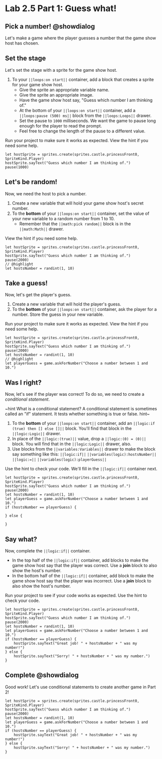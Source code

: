 # Lab 2.5 Part 1: Guess what!

## Pick a number! @showdialog

Let's make a game where the player guesses a number that the game show host
has chosen.

## Set the stage

Let's set the stage with a sprite for the game show host.

1.   To your ``||loops:on start||`` container, add a block that creates a
sprite for your game show host.
     -    Give the sprite an appropriate variable name.
     -    Give the sprite an appropriate image.
     -    Have the game show host say,
          "Guess which number I am thinking of."
     -    At the bottom of your ``||loops:on start||`` container, add a
          ``||loops:pause (500) ms||`` block from the
          ``||loops:Loops||`` drawer.
     -    Set the pause to `1000` milliseconds. We want the game to pause
          long enough for the player to read the prompt.
     -    Feel free to change the length of the pause to a different value.

Run your project to make sure it works as expected.
View the hint if you need some help.

```blocks
let hostSprite = sprites.create(sprites.castle.princessFront0, SpriteKind.Player)
hostSprite.sayText("Guess which number I am thinking of.")
pause(1000)
```

## Let's be random!

Now, we need the host to pick a number.

1.    Create a new variable that will hold your game show host's secret number.
1.    To the **bottom** of your ``||loops:on start||`` container,
      set the value of your new variable to a random number from 1 to 10.
      -    Remember that the ``||math:pick random||`` block is in the
           ``||math:Math||`` drawer.

View the hint if you need some help.

```blocks
let hostSprite = sprites.create(sprites.castle.princessFront0, SpriteKind.Player)
hostSprite.sayText("Guess which number I am thinking of.")
pause(2000)
// @highlight
let hostsNumber = randint(1, 10)
```

## Take a guess!

Now, let's get the player's guess.

1.   Create a new variable that will hold the player's guess.
1.   To the **bottom** of your ``||loops:on start||`` container,
     ask the player for a number. Store the guess in your new variable.

Run your project to make sure it works as expected.
View the hint if you need some help.

```blocks
let hostSprite = sprites.create(sprites.castle.princessFront0, SpriteKind.Player)
hostSprite.sayText("Guess which number I am thinking of.")
pause(2000)
let hostsNumber = randint(1, 10)
// @highlight
let playerGuess = game.askForNumber("Choose a number between 1 and 10.")
```

## Was I right?

Now, let's see if the player was correct! To do so, we need to create a
*conditional statement*.

~hint What is a conditional statement?
A conditional statement is sometimes called an "if" statement.
It tests whether something is true or false.
hint~

1.   To the **bottom** of your ``||loops:on start||`` container,
     add an ``||logic:if (true) then [] else []||`` block.
     You'll find that block in the ``||logic:Logic||`` drawer.
1.   In place of the ``||logic:(true)||`` value, drop a
     ``||logic:(0) = (0)||`` block. You will find that in the
     ``||logic:Logic||`` drawer, also.
1.   Use blocks from the ``||variables:Variables||`` drawer to make the
     block say something like this:
     ``||logic:if||`` ``||variables(logic):hostsNumber||``
     ``||logic:=||`` ``||variables(logic):playerGuess||``

Use the hint to check your code. We'll fill in the ``||logic:if||``
container next.

```blocks
let hostSprite = sprites.create(sprites.castle.princessFront0, SpriteKind.Player)
hostSprite.sayText("Guess which number I am thinking of.")
pause(2000)
let hostsNumber = randint(1, 10)
let playerGuess = game.askForNumber("Choose a number between 1 and 10.")
if (hostsNumber == playerGuess) {

} else {

}
```

## Say what?

Now, complete the ``||logic:if||`` container.

-    In the top half of the ``||logic:if||`` container,
     add blocks to make the game show host say that the player was correct.
     Use a **join** block to also show the host's number.
-    In the bottom half of the ``||logic:if||`` container,
     add block to make the game show host say that the player was incorrect.
     Use a **join** block to also show the host's number.

Run your project to see if your code works as expected.
Use the hint to check your code.

```blocks
let hostSprite = sprites.create(sprites.castle.princessFront0, SpriteKind.Player)
hostSprite.sayText("Guess which number I am thinking of.")
pause(2000)
let hostsNumber = randint(1, 10)
let playerGuess = game.askForNumber("Choose a number between 1 and 10.")
if (hostsNumber == playerGuess) {
    hostSprite.sayText("Great job! " + hostsNumber + " was my number!")
} else {
    hostSprite.sayText("Sorry! " + hostsNumber + " was my number.")
}
```

## Complete @showdialog

Good work! Let's use conditional statements to create another game in Part 2!

```ghost
let hostSprite = sprites.create(sprites.castle.princessFront0, SpriteKind.Player)
hostSprite.sayText("Guess which number I am thinking of.")
pause(2000)
let hostsNumber = randint(1, 10)
let playerGuess = game.askForNumber("Choose a number between 1 and 10.")
if (hostsNumber == playerGuess) {
    hostSprite.sayText("Great job! " + hostsNumber + " was my number!")
} else {
    hostSprite.sayText("Sorry! " + hostsNumber + " was my number.")
}
```
